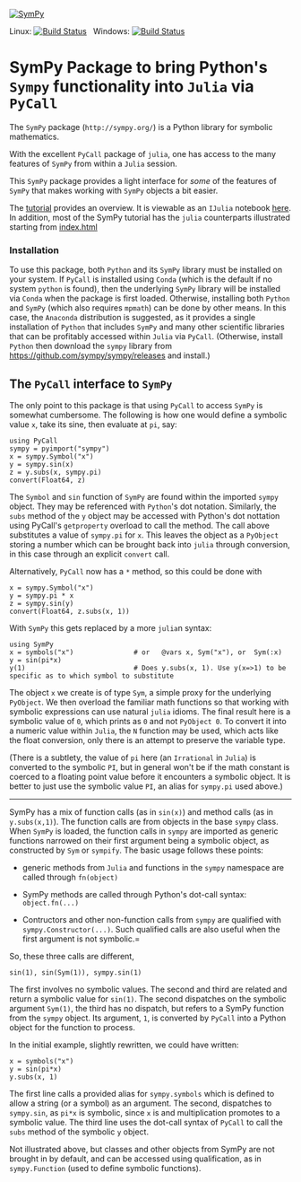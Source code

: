 [![SymPy](http://pkg.julialang.org/badges/SymPy_0.7.svg)](http://pkg.julialang.org/?pkg=SymPy&ver=0.7)

Linux: [![Build Status](https://travis-ci.org/JuliaPy/SymPy.jl.svg?branch=master)](https://travis-ci.org/JuliaPy/SymPy.jl)
&nbsp;
Windows: [![Build Status](https://ci.appveyor.com/api/projects/status/github/JuliaPy/SymPy.jl?branch=master&svg=true)](https://ci.appveyor.com/project/jverzani/sympy-jl)



# SymPy Package to bring Python's `Sympy` functionality into `Julia` via `PyCall`



The `SymPy` package  (`http://sympy.org/`)  is a Python library for symbolic mathematics.

With the excellent `PyCall` package of `julia`, one has access to the
many features of `SymPy` from within a `Julia` session.

This `SymPy` package provides a light interface for _some_ of the
features of `SymPy` that makes working with `SymPy` objects a bit
easier.

The [tutorial](examples/tutorial.md) provides an overview. It is
viewable as an `IJulia` notebook
[here](http://nbviewer.ipython.org/github/jverzani/SymPy.jl/blob/sympylite/examples/tutorial.ipynb). In addition, most of the SymPy tutorial has the `julia` counterparts illustrated starting from [index.html](http://htmlpreview.github.io/?https://github.com/jverzani/SymPy.jl/blob/sympylite/examples/index.html)

### Installation

To use this package, both `Python` and its `SymPy` library must be
installed on your system. If `PyCall` is installed using `Conda`
(which is the default if no system `python` is found), then the
underlying `SymPy` library will be installed via `Conda` when the
package is first loaded. Otherwise, installing both `Python` and
`SymPy` (which also requires `mpmath`) can be done by other means.
In this case, the `Anaconda` distribution is suggested, as it provides a single
installation of `Python` that includes `SymPy` and many other
scientific libraries that can be profitably accessed within `Julia`
via `PyCall`. (Otherwise, install `Python` then download the `sympy`
library from https://github.com/sympy/sympy/releases and install.)

## The `PyCall` interface to `SymPy`

The only point to this package is that using `PyCall` to access
`SymPy` is somewhat cumbersome. The following is how one would define
a symbolic value `x`, take its sine, then evaluate at `pi`, say:

```
using PyCall
sympy = pyimport("sympy")
x = sympy.Symbol("x")
y = sympy.sin(x)
z = y.subs(x, sympy.pi)
convert(Float64, z)
```

The `Symbol` and `sin` function of `SymPy` are found within the
imported `sympy` object. They may be referenced with `Python`'s dot
notation. Similarly, the `subs` method of the `y` object may be
accessed with Python's dot nottation using PyCall's `getproperty`
overload to call the method. The call above substitutes a value of
`sympy.pi` for `x`. This leaves the object as a `PyObject` storing a
number which can be brought back into `julia` through conversion, in
this case through an explicit `convert` call.


Alternatively, `PyCall` now has a `*` method, so this could be done with

```
x = sympy.Symbol("x")
y = sympy.pi * x
z = sympy.sin(y)
convert(Float64, z.subs(x, 1))
```

With `SymPy` this gets replaced by a more `julia`n syntax:

```
using SymPy
x = symbols("x")		       # or   @vars x, Sym("x"), or  Sym(:x)
y = sin(pi*x)
y(1)                           # Does y.subs(x, 1). Use y(x=>1) to be specific as to which symbol to substitute
```

The object `x` we create is of type `Sym`, a simple proxy for the
underlying `PyObject`. We then overload the familiar math functions so
that working with symbolic expressions can use natural `julia`
idioms. The final result  here is a symbolic value of `0`, which
prints as `0` and not `PyObject 0`. To convert it into a numeric value
within `Julia`, the `N` function may be used, which acts like the
float conversion, only there is an attempt to preserve the variable type.

(There is a subtlety, the value of `pi` here (an `Irrational` in
`Julia`) is converted to the symbolic `PI`, but in general won't be if
the math constant is coerced to a floating point value before it
encounters a symbolic object. It is better to just use the symbolic
value `PI`, an alias for `sympy.pi` used above.)


----


SymPy has a mix of function calls (as in `sin(x)`) and method calls (as in `y.subs(x,1)`). The function calls are from objects in the base `sympy` class. When `SymPy` is loaded, the function calls in `sympy` are imported as generic functions narrowed on their first argument being a symbolic object, as constructed by `Sym` or `sympify`. The basic usage follows these points:

* generic methods from `Julia` and functions in the `sympy` namespace are called through `fn(object)`

* SymPy methods are called through Python's dot-call syntax: `object.fn(...)`

* Contructors and other non-function calls from `sympy` are qualified with `sympy.Constructor(...)`. Such qualified calls are also useful when the first argument is not symbolic.=


So, these three calls are different,

```
sin(1), sin(Sym(1)), sympy.sin(1)
```

The first involves no symbolic values. The second and third are related and return a symbolic value for `sin(1)`. The second dispatches on the symbolic argument `Sym(1)`, the third has no dispatch, but refers to a SymPy function from the `sympy` object. Its argument, `1`, is converted by `PyCall` into a Python object for the function to process.

In the initial example, slightly rewritten, we could have written:

```
x = symbols("x")
y = sin(pi*x)
y.subs(x, 1)
```

The first line calls a provided alias for `sympy.symbols` which is defined to allow a string (or a symbol) as an argument. The second, dispatches to `sympy.sin`, as `pi*x` is symbolic, since `x` is and multiplication promotes to a symbolic value. The third line uses the dot-call syntax of `PyCall` to call the `subs` method of the symbolic `y` object.


Not illustrated above, but classes and other objects from SymPy are
not brought in by default, and can be accessed using qualification, as
in `sympy.Function` (used to define symbolic functions).
